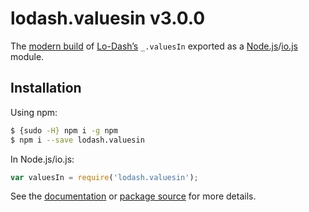 # lodash.valuesin v3.0.0

The [modern build](https://github.com/lodash/lodash/wiki/Build-Differences) of [Lo-Dash’s](https://lodash.com/) `_.valuesIn` exported as a [Node.js](http://nodejs.org/)/[io.js](https://iojs.org/) module.

## Installation

Using npm:

```bash
$ {sudo -H} npm i -g npm
$ npm i --save lodash.valuesin
```

In Node.js/io.js:

```js
var valuesIn = require('lodash.valuesin');
```

See the [documentation](https://lodash.com/docs#valuesIn) or [package source](https://github.com/lodash/lodash/blob/3.0.0-npm-packages/lodash.valuesin) for more details.
